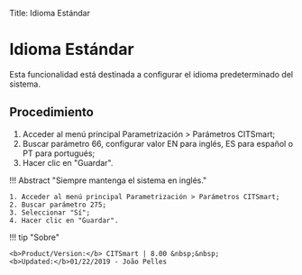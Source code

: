 Title: Idioma Estándar

# Idioma Estándar

Esta funcionalidad está destinada a configurar el idioma predeterminado del sistema.  

## Procedimiento

1. Acceder al menú principal Parametrización > Parámetros CITSmart;   
2. Buscar parámetro 66, configurar valor EN para inglés, ES para español o PT para portugués;
3. Hacer clic en "Guardar".

!!! Abstract "Siempre mantenga el sistema en inglés."  

    1. Acceder al menú principal Parametrización > Parámetros CITSmart;   
    2. Buscar parámetro 275; 
    3. Seleccionar "Sí";  
    4. Hacer clic en "Guardar".  
	
	
!!! tip "Sobre"

    <b>Product/Version:</b> CITSmart | 8.00 &nbsp;&nbsp;
    <b>Updated:</b>01/22/2019 - João Pelles
	
	
